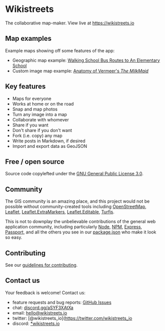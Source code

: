 # Wikistreets

The collaborative map-maker. View live at https://wikistreets.io

## Map examples

Example maps showing off some features of the app:

- Geographic map example: [Walking School Bus Routes to An Elementary School](https://wikistreets.io/map/e94b632b-e932-4b8e-a262-a388219212fc)
- Custom image map example: [Anatomy of Vermeer's _The MilkMaid_](https://wikistreets.io/map/0e54d5e0-6d66-4a51-ba2c-4316956dc40f)

## Key features

- Maps for everyone
- Works at home or on the road
- Snap and map photos
- Turn any image into a map
- Collaborate with whomever
- Share if you want
- Don't share if you don't want
- Fork (i.e. copy) any map
- Write posts in Markdown, if desired
- Import and export data as GeoJSON

## Free / open source
Source code copylefted under the [GNU General Public License 3.0](LICENSE.md).

## Community

The GIS community is an amazing place, and this project would not be possible without community-created tools including [OpenStreetMap](https://openstreetmap.org), [Leaflet](https://leafletjs.com), [Leaflet.ExtraMarkers](https://github.com/coryasilva/Leaflet.ExtraMarkers), [Leaflet.Editable](https://github.com/Leaflet/Leaflet.Editable), [Turfjs](https://github.com/Turfjs).

This is not to downplay the unbelievable contributions of the general web application community, including particularly [Node](https://nodejs.org/en/), [NPM](https://www.npmjs.com/), [Express](https://expressjs.com/), [Passport](http://www.passportjs.org/), and all the others you see in our [package.json](package.json) who make it look so easy.

## Contributing

See our [guidelines for contributing](CONTRIBUTING.md).

## Contact us

Your feedback is welcome! Contact us:

- feature requests and bug reports: [GitHub Issues](https://github.com/wikistreets/wikistreets/issues)
- chat: [discord.gg/aSYF3XAtXa](https://discord.gg/aSYF3XAtXa)
- email: [hello@wikistreets.io](mailto:hello@wikistreets.io)
- twitter: [@wikistreets_io](https://twitter.com/wikistreets_io
- discord: [*wikistreets.io](https://discord.gg/aSYF3XAtXa)
